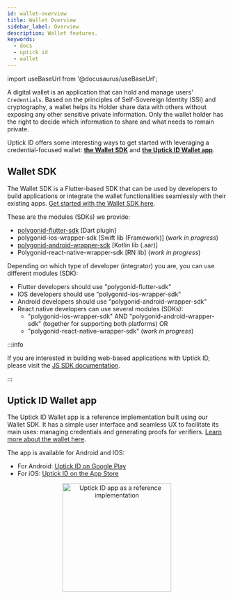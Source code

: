 ```yaml
---
id: wallet-overview
title: Wallet Overview
sidebar_label: Overview
description: Wallet features.
keywords:
  - docs
  - uptick id
  - wallet
---
```


import useBaseUrl from '@docusaurus/useBaseUrl';

A digital wallet is an application that can hold and manage users' `Credentials`. Based on the principles of Self-Sovereign Identity (SSI) and cryptography, a wallet helps its Holder share data with others without exposing any other sensitive private information. Only the wallet holder has the right to decide which information to share and what needs to remain private.

Uptick ID offers some interesting ways to get started with leveraging a credential-focused wallet: [**the Wallet SDK**](#wallet-sdk) and [**the Uptick ID Wallet app**](#polygon-id-wallet-app).

## Wallet SDK

The Wallet SDK is a Flutter-based SDK that can be used by developers to build applications or integrate the wallet functionalities seamlessly with their existing apps. [Get started with the Wallet SDK here](./wallet-sdk/polygonid-sdk/polygonid-sdk-overview.md).

These are the modules (SDKs) we provide:

- [polygonid-flutter-sdk](https://github.com/0xPolygonID/polygonid-flutter-sdk) \[Dart plugin\]
- polygonid-ios-wrapper-sdk \[Swift lib (Framework)\] (_work in progress_)
- [polygonid-android-wrapper-sdk](https://github.com/0xPolygonID/polygonid-android-sdk) \[Kotlin lib (.aar)\]
- Polygonid-react-native-wrapper-sdk \[RN lib\] (_work in progress_)

Depending on which type of developer (integrator) you are, you can use different modules (SDK):

- Flutter developers should use "polygonid-flutter-sdk"
- IOS developers should use "polygonid-ios-wrapper-sdk"
- Android developers should use "polygonid-android-wrapper-sdk"
- React native developers can use several modules (SDKs):
  - "polygonid-ios-wrapper-sdk" AND "polygonid-android-wrapper-sdk" (together for supporting both platforms)
    OR
  - "polygonid-react-native-wrapper-sdk" (_work in progress_)

:::info

If you are interested in building web-based applications with Uptick ID, please visit the [<ins>JS SDK documentation</ins>](/docs/js-sdk/js-sdk-overview.md).

:::

## Uptick ID Wallet app

The Uptick ID Wallet app is a reference implementation built using our Wallet SDK. It has a simple user interface and seamless UX to facilitate its main uses: managing credentials and generating proofs for verifiers. [Learn more about the wallet here](./wallet-sdk/polygonid-app.md).

The app is available for Android and IOS:

- For Android: <a href="https://play.google.com/store/apps/details?id=com.polygonid.wallet" target="_blank">Uptick ID on Google Play</a>
- For iOS: <a href="https://apps.apple.com/us/app/polygon-id/id1629870183" target="_blank">Uptick ID on the App Store</a>

<div align="center">
<img src={useBaseUrl("img/wallet/wallet-main-page.jpeg")} alt="Uptick ID app as a reference implementation" width="250" align="center" />
</div>
<br></br>
